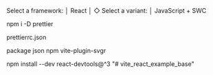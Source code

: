  Select a framework:
│  React
│
◇  Select a variant:
│  JavaScript + SWC

npm i -D prettier

prettierrc.json

package json
npm vite-plugin-svgr

npm install --dev react-devtools@^3
"# vite_react_example_base"




